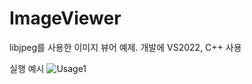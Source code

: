 # ImageViewer

libjpeg를 사용한 이미지 뷰어 예제. 개발에 VS2022, C++ 사용

실행 예시
![Usage1](https://github.com/user-attachments/assets/c35b1153-5871-4549-a850-dbb8f50ae4c1)
